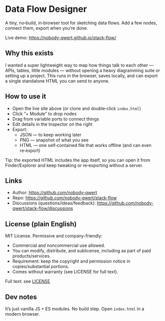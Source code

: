 # Data Flow Designer

A tiny, no‑build, in‑browser tool for sketching data flows. Add a few nodes, connect them, export when you’re done.

Live demo: https://nobody-qwert.github.io/stack-flow/

## Why this exists

I wanted a super lightweight way to map how things talk to each other — APIs, tables, little modules — without opening a heavy diagramming suite or setting up a project. This runs in the browser, saves locally, and can export a single standalone HTML you can send to anyone.

## How to use it

- Open the live site above (or clone and double‑click `index.html`)
- Click “+ Module” to drop nodes
- Drag from variable ports to connect things
- Edit details in the Inspector on the right
- Export:
  - JSON — to keep working later
  - PNG — snapshot of what you see
  - HTML — one self‑contained file that works offline (and can even re‑export)

Tip: the exported HTML includes the app itself, so you can open it from Finder/Explorer and keep tweaking or re‑exporting without a server.

## Links

- Author: https://github.com/nobody-qwert  
- Repo: https://github.com/nobody-qwert/stack-flow  
- Discussions (questions/ideas/feedback): https://github.com/nobody-qwert/stack-flow/discussions

## License (plain English)

MIT License. Permissive and company-friendly:

- Commercial and noncommercial use allowed.
- You can modify, distribute, and sublicense, including as part of paid products/services.
- Requirement: keep the copyright and permission notice in copies/substantial portions.
- Comes without warranty (see LICENSE for full text).

Full text: see [LICENSE](./LICENSE)

## Dev notes

It’s just vanilla JS + ES modules. No build step. Open `index.html` in a modern browser.
